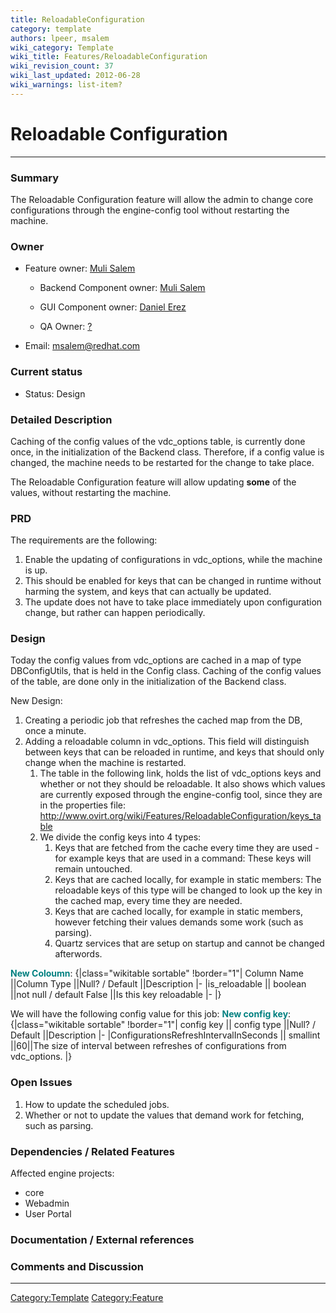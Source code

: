 ```yaml
---
title: ReloadableConfiguration
category: template
authors: lpeer, msalem
wiki_category: Template
wiki_title: Features/ReloadableConfiguration
wiki_revision_count: 37
wiki_last_updated: 2012-06-28
wiki_warnings: list-item?
---
```


# Reloadable Configuration

------------------------------------------------------------------------

### Summary

The Reloadable Configuration feature will allow the admin to change core configurations through the engine-config tool without restarting the machine.

### Owner

*   Feature owner: [ Muli Salem](User:msalem)

    * Backend Component owner: [ Muli Salem](User:msalem)

    * GUI Component owner: [ Daniel Erez](User:derez)

    * QA Owner: [ ?](User:?)

*   Email: msalem@redhat.com

### Current status

*   Status: Design

### Detailed Description

Caching of the config values of the vdc_options table, is currently done once, in the initialization of the Backend class. Therefore, if a config value is changed, the machine needs to be restarted for the change to take place.

The Reloadable Configuration feature will allow updating **some** of the values, without restarting the machine.

### PRD

The requirements are the following:

1.  Enable the updating of configurations in vdc_options, while the machine is up.
2.  This should be enabled for keys that can be changed in runtime without harming the system, and keys that can actually be updated.
3.  The update does not have to take place immediately upon configuration change, but rather can happen periodically.

### Design

Today the config values from vdc_options are cached in a map of type DBConfigUtils, that is held in the Config class. Caching of the config values of the table, are done only in the initialization of the Backend class.

New Design:

1.  Creating a periodic job that refreshes the cached map from the DB, once a minute.
2.  Adding a reloadable column in vdc_options. This field will distinguish between keys that can be reloaded in runtime, and keys that should only change when the machine is restarted.
    1.  The table in the following link, holds the list of vdc_options keys and whether or not they should be reloadable. It also shows which values are currently exposed through the engine-config tool, since they are in the properties file: <http://www.ovirt.org/wiki/Features/ReloadableConfiguration/keys_table>
    2.  We divide the config keys into 4 types:
        1.  Keys that are fetched from the cache every time they are used - for example keys that are used in a command: These keys will remain untouched.
        2.  Keys that are cached locally, for example in static members: The reloadable keys of this type will be changed to look up the key in the cached map, every time they are needed.
        3.  Keys that are cached locally, for example in static members, however fetching their values demands some work (such as parsing).
        4.  Quartz services that are setup on startup and cannot be changed afterwords.

<span style="color:Teal">**New Coloumn**</span>:
{|class="wikitable sortable" !border="1"| Column Name ||Column Type ||Null? / Default ||Description |- |is_reloadable || boolean ||not null / default False ||Is this key reloadable |- |}

We will have the following config value for this job: <span style="color:Teal">**New config key**</span>:
{|class="wikitable sortable" !border="1"| config key || config type ||Null? / Default ||Description |- |ConfigurationsRefreshIntervalInSeconds || smallint ||60||The size of interval between refreshes of configurations from vdc_options. |}

### Open Issues

1.  How to update the scheduled jobs.
2.  Whether or not to update the values that demand work for fetching, such as parsing.

### Dependencies / Related Features

Affected engine projects:

*   core
*   Webadmin
*   User Portal

### Documentation / External references

### Comments and Discussion

------------------------------------------------------------------------

<Category:Template> <Category:Feature>
